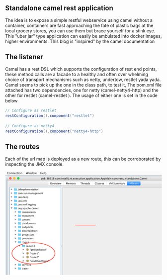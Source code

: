 ## Standalone camel rest application

The idea is to expose a simple restful webservice using camel without a container, containers are fast
approaching the fate of plastic bags at the local grocery stores, you can use them but brace yourself for
a stink eye. This "uber jar" type application can easily be ambulated into docker images, higher environments.
This blog is "inspired" by the camel documentation

## The listener

Camel has a rest DSL which supports the configuration of rest end points, these method calls are a facade to
a healthy and often over whelming choice of transport mechanisms such as netty, undertow, restlet yada yada.
Camel seems to pick up the one in the class path, to test it, The pom.xml file attached has two dependencies,
one for netty (camel-netty4-http) and the other for restlet (camel-restlet ). The usage of either one is set
in the code below

```java
// Configure as restlet
restConfiguration().component("restlet")

// Configure as netty4
restConfiguration().component("netty4-http")

```

## The routes

Each of the url map is deployed as a new route, this can be corroborated by inspecting the JMX console.

![Alt text](/camel-standalone-rest/jconsole_routes.png?raw=true "Routes")

